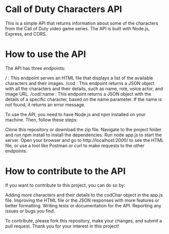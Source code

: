 # Call of Duty Characters API
This is a simple API that returns information about some of the characters from the Call of Duty video game series. The API is built with Node.js, Express, and CORS.

# How to use the API
The API has three endpoints:

  / : This endpoint serves an HTML file that displays a list of the available characters and their images.
  /cod : This endpoint returns a JSON object with all the characters and their details, such as name, role, voice actor, and image URL.
  /cod/:name : This endpoint returns a JSON object with the details of a specific character, based on the name parameter. If the name is not found, it returns an error message.

To use the API, you need to have Node.js and npm installed on your machine. Then, follow these steps:

  Clone this repository or download the zip file.
  Navigate to the project folder and run npm install to install the dependencies.
  Run node app.js to start the server.
  Open your browser and go to http://localhost:2000/ to see the HTML file, or use a tool like Postman or curl to make requests to the other endpoints.

# How to contribute to the API
If you want to contribute to this project, you can do so by:

  Adding more characters and their details to the codChar object in the app.js file.
  Improving the HTML file or the JSON responses with more features or better formatting.
  Writing tests or documentation for the API.
  Reporting any issues or bugs you find.

To contribute, please fork this repository, make your changes, and submit a pull request. Thank you for your interest in this project!
